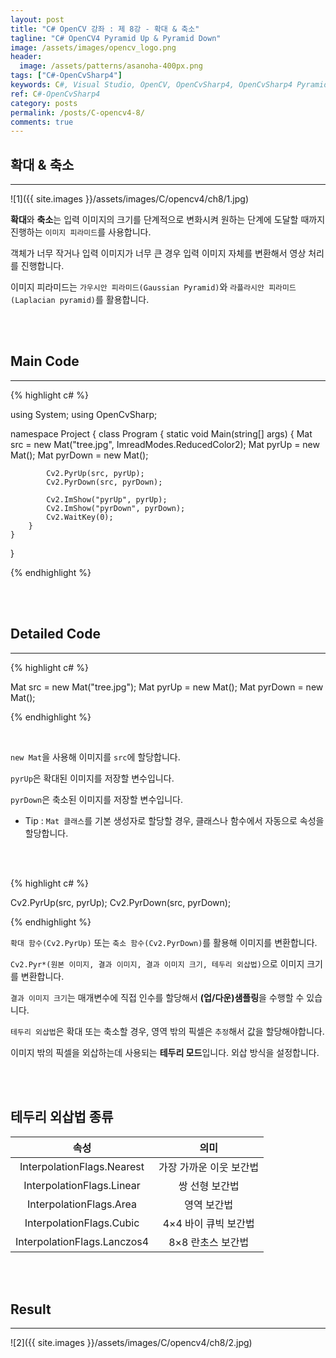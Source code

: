 ```yaml
---
layout: post
title: "C# OpenCV 강좌 : 제 8강 - 확대 & 축소"
tagline: "C# OpenCV4 Pyramid Up & Pyramid Down"
image: /assets/images/opencv_logo.png
header:
  image: /assets/patterns/asanoha-400px.png
tags: ["C#-OpenCvSharp4"]
keywords: C#, Visual Studio, OpenCV, OpenCvSharp4, OpenCvSharp4 Pyramid Up, OpenCvSharp4 pyrUp, OpenCvSharp4 Pyramid Down, OpenCvSharp4 pyrDown
ref: C#-OpenCvSharp4
category: posts
permalink: /posts/C-opencv4-8/
comments: true
---
```


## 확대 & 축소 ##
----------

![1]({{ site.images }}/assets/images/C/opencv4/ch8/1.jpg)

**확대**와 **축소**는 입력 이미지의 크기를 단계적으로 변화시켜 원하는 단계에 도달할 때까지 진행하는 `이미지 피라미드`를 사용합니다.

객체가 너무 작거나 입력 이미지가 너무 큰 경우 입력 이미지 자체를 변환해서 영상 처리를 진행합니다.

이미지 피라미드는 `가우시안 피라미드(Gaussian Pyramid)`와 `라플라시안 피라미드(Laplacian pyramid)`를 활용합니다.

<br>
<br>

## Main Code ##
----------

{% highlight c# %}

using System;
using OpenCvSharp;

namespace Project
{
    class Program
    {
        static void Main(string[] args)
        {
            Mat src = new Mat("tree.jpg", ImreadModes.ReducedColor2);
            Mat pyrUp = new Mat();
            Mat pyrDown = new Mat();

            Cv2.PyrUp(src, pyrUp);
            Cv2.PyrDown(src, pyrDown);

            Cv2.ImShow("pyrUp", pyrUp);
            Cv2.ImShow("pyrDown", pyrDown);
            Cv2.WaitKey(0);
        }
    }
}

{% endhighlight %}

<br>
<br>

## Detailed Code ##
----------

{% highlight c# %}

Mat src = new Mat("tree.jpg");
Mat pyrUp = new Mat();
Mat pyrDown = new Mat();

{% endhighlight %}

<br>

`new Mat`을 사용해 이미지를 `src`에 할당합니다.

`pyrUp`은 확대된 이미지를 저장할 변수입니다.

`pyrDown`은 축소된 이미지를 저장할 변수입니다.

* Tip : `Mat 클래스`를 기본 생성자로 할당할 경우, 클래스나 함수에서 자동으로 속성을 할당합니다.

<br>
<br>

{% highlight c# %}

Cv2.PyrUp(src, pyrUp);
Cv2.PyrDown(src, pyrDown);

{% endhighlight %}

`확대 함수(Cv2.PyrUp)` 또는 `축소 함수(Cv2.PyrDown)`를 활용해 이미지를 변환합니다.

`Cv2.Pyr*(원본 이미지, 결과 이미지, 결과 이미지 크기, 테두리 외삽법)`으로 이미지 크기를 변환합니다.

`결과 이미지 크기`는 매개변수에 직접 인수를 할당해서 **(업/다운)샘플링**을 수행할 수 있습니다.

`테두리 외삽법`은 확대 또는 축소할 경우, 영역 밖의 픽셀은 `추정`해서 값을 할당해야합니다.

이미지 밖의 픽셀을 외삽하는데 사용되는 **테두리 모드**입니다. 외삽 방식을 설정합니다.

<br>
<br>

## 테두리 외삽법 종류 ##

|          속성         |                    의미                   |
|:---------------------:|:-----------------------------------------:|
| InterpolationFlags.Nearest | 가장 가까운 이웃 보간법 |
| InterpolationFlags.Linear | 쌍 선형 보간법 |
| InterpolationFlags.Area | 영역 보간법 |
| InterpolationFlags.Cubic | 4×4 바이 큐빅 보간법 |
| InterpolationFlags.Lanczos4 | 8×8 란초스 보간법 |

<br>
<br>

## Result ##
----------

![2]({{ site.images }}/assets/images/C/opencv4/ch8/2.jpg)
